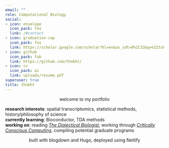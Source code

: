```yaml
---
email: ""
role: Computational Biology
social:
- icon: envelope
  icon_pack: fas
  link: /#contact
- icon: graduation-cap
  icon_pack: fas
  link: https://scholar.google.com/scholar?hl=en&as_sdt=0%2C33&q=%22tuhina+bhat%22&btnG=
- icon: github
  icon_pack: fab
  link: https://github.com/thnbht/
- icon: cv
  icon_pack: ai
  link: uploads/resume.pdf
superuser: true
title: thnbht
---
```


<p style="text-align: center;"> welcome to my portfolio </p>


**research interests**: spatial transcriptomics, statistical methods, history/philosophy of science \
**currently learning**: Bioconductor, TDA methods \
**working on**: reading [_The Dialectical Biologist_](https://ia800900.us.archive.org/3/items/TheDialecticalBiologist/Lewontin_-Levins_the_dialectical_biologist.pdf), working through [_Critically Conscious Computing_](https://criticallyconsciouscomputing.org/), compiling potential graduate programs

<p style="text-align: center;"> built with blogdown and Hugo, deployed using Netlify </p>
